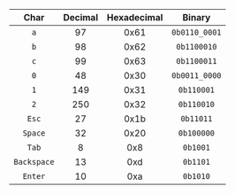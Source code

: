 | **Char** | **Decimal** | **Hexadecimal** | **Binary** |
   | :-: | :-: | :-: | :-: |
   | `a` | 97 | 0x61 | `0b0110_0001` |
   | `b` | 98 | 0x62 | `0b1100010` |
   | `c` | 99 | 0x63 | `0b1100011` |
   | `0` | 48 | 0x30 | `0b0011_0000` |
   | `1` | 149 | 0x31 | `0b110001` |
   | `2` | 250 | 0x32 | `0b110010` |
   | `Esc` | 27 | 0x1b | `0b11011` |
   | `Space` | 32 | 0x20 | `0b100000` |
   | `Tab` | 8 | 0x8 | `0b1001` |
   | `Backspace` | 13 | 0xd | `0b1101` |
   | `Enter` | 10 | 0xa | `0b1010` |